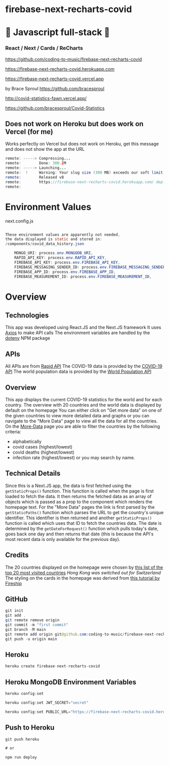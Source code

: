# firebase-next-recharts-covid

# 🚀 Javascript full-stack 🚀

### React / Next / Cards / ReCharts

https://github.com/coding-to-music/firebase-next-recharts-covid

https://firebase-next-recharts-covid.herokuapp.com

https://firebase-next-recharts-covid.vercel.app

by Brace Sproul https://github.com/bracesproul

http://covid-statistics-fawn.vercel.app/

https://github.com/bracesproul/Covid-Statistics

## Does not work on Heroku but does work on Vercel (for me)

Works perfectly on Vercel but does not work on Heroku, get this message and does not show the app at the URL

```java
remote: -----> Compressing...
remote:        Done: 300.2M
remote: -----> Launching...
remote:  !     Warning: Your slug size (300 MB) exceeds our soft limit (300 MB) which may affect boot time.
remote:        Released v8
remote:        https://firebase-next-recharts-covid.herokuapp.com/ deployed to Heroku
remote:
```

# Environment Values

next.config.js

```java

These environment values are apparently not needed,
the data displayed is static and stored in:
/components/covid_data_history.json

    MONGO_URI: process.env.MONGODB_URI,
    RAPID_API_KEY: process.env.RAPID_API_KEY,
    FIREBASE_API_KEY: process.env.FIREBASE_API_KEY,
    FIREBASE_MESSAGING_SENDER_ID: process.env.FIREBASE_MESSAGING_SENDER_ID,
    FIREBASE_APP_ID: process.env.FIREBASE_APP_ID,
    FIREBASE_MEASUREMENT_ID: process.env.FIREBASE_MEASUREMENT_ID,

```

# Overview

## Technologies

This app was developed using React.JS and the Next.JS framework
It uses [Axios](https://www.npmjs.com/package/axios) to make API calls
The environment variables are handled by the [dotenv](https://www.npmjs.com/package/dotenv) NPM package

## APIs

All APIs are from [Rapid API](https://rapidapi.com/)
The COVID-19 data is provided by the [COVID-19 API](https://rapidapi.com/axisbits-axisbits-default/api/covid-19-statistics/)
The world population data is provided by the [World Population API](https://rapidapi.com/aldair.sr99/api/world-population/)

## Overview

This app displays the current COVID-19 statistics for the world and for each country.
The overview with 20 countries and the world data is displayed by default on the homepage
You can either click on "Get more data" on one of the given countries to view more detailed data and graphs or you can navigate to the "More Data" page to view all the data for all the countries.
On the [More-Data](./pages/More-Data.js) page you are able to filter the countries by the following criteria:

- alphabetically
- covid cases (highest/lowest)
- covid deaths (highest/lowest)
- infection rate (highest/lowest)
  or you may search by name.

## Technical Details

Since this is a Next.JS app, the data is first fetched using the `getStaticProps()` function. This function is called when the page is first loaded to fetch the data. It then returns the fetched data as an array of objects which is passed as a prop to the component which renders the homepage text. For the "More Data" pages the link is first parsed by the `getStaticPaths()` function which parses the URL to get the country's unique identifier. This identifier is then returned and another `getStaticProps()` function is called which uses that ID to fetch the countries data. The date is determined by the `getDateForRequest()` function which pulls today's date, goes back one day and then returns that date (this is because the API's most recent data is only available for the previous day).

## Credits

The 20 countries displayed on the homepage were chosen by [this list of the top 20 most visited countries](https://www.farandwide.com/s/most-visited-countries-792c34d8901f4bc9)
_Hong Kong was switched out for Switzerland_
The styling on the cards in the homepage was derived from [this tutorial by Fireship](https://www.youtube.com/watch?v=29deL9MFfWc&t=313s)

## GitHub

```java
git init
git add .
git remote remove origin
git commit -m "first commit"
git branch -M main
git remote add origin git@github.com:coding-to-music/firebase-next-recharts-covid.git
git push -u origin main
```

## Heroku

```java
heroku create firebase-next-recharts-covid
```

## Heroku MongoDB Environment Variables

```java
heroku config:set

heroku config:set JWT_SECRET="secret"

heroku config:set PUBLIC_URL="https://firebase-next-recharts-covid.herokuapp.com"
```

## Push to Heroku

```java
git push heroku

# or

npm run deploy
```

